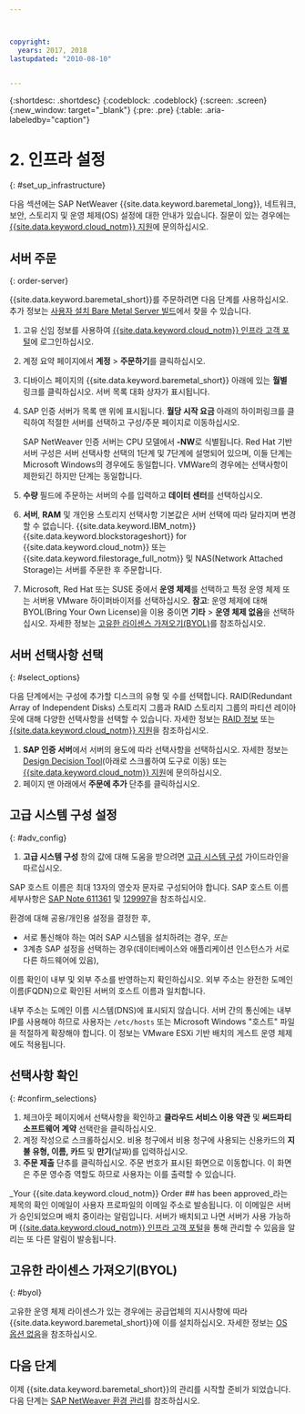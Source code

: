 ```yaml
---



copyright:
  years: 2017, 2018
lastupdated: "2010-08-10"


---
```


{:shortdesc: .shortdesc}
{:codeblock: .codeblock}
{:screen: .screen}
{:new_window: target="_blank"}
{:pre: .pre}
{:table: .aria-labeledby="caption"}

# 2. 인프라 설정
{: #set_up_infrastructure}

다음 섹션에는 SAP NetWeaver {{site.data.keyword.baremetal_long}}, 네트워크, 보안, 스토리지 및 운영 체제(OS) 설정에 대한 안내가 있습니다. 질문이 있는 경우에는 [{{site.data.keyword.cloud_notm}} 지원](https://console.bluemix.net/docs/get-support/howtogetsupport.html#getting-customer-support)에 문의하십시오.

## 서버 주문
{: order-server}

{{site.data.keyword.baremetal_short}}를 주문하려면 다음 단계를 사용하십시오. 추가 정보는 [사용자 설치 Bare Metal Server 빌드](https://console.bluemix.net/docs/bare-metal/baremetal-provision.html#building-a-custom-bare-metal-server)에서 찾을 수 있습니다. 

1. 고유 신임 정보를 사용하여 [{{site.data.keyword.cloud_notm}} 인프라 고객 포털](https://control.softlayer.com)에 로그인하십시오.
2. 계정 요약 페이지에서 **계정** > **주문하기**를 클릭하십시오. 
3. 디바이스 페이지의 {{site.data.keyword.baremetal_short}} 아래에 있는 **월별** 링크를 클릭하십시오. 서버 목록 대화 상자가 표시됩니다.
4. SAP 인증 서버가 목록 맨 위에 표시됩니다. **월당 시작 요금** 아래의 하이퍼링크를 클릭하여 적절한 서버를 선택하고 구성/주문 페이지로 이동하십시오. 

   SAP NetWeaver 인증 서버는 CPU 모델에서 **-NW**로 식별됩니다. Red Hat 기반 서버 구성은 서버 선택사항 선택의 1단계 및 7단계에 설명되어 있으며, 이들 단계는 Microsoft Windows의 경우에도 동일합니다. VMWare의 경우에는 선택사항이 제한되긴 하지만 단계는 동일합니다.
   
5. **수량** 필드에 주문하는 서버의 수를 입력하고 **데이터 센터**를 선택하십시오.
6. **서버**, **RAM** 및 개인용 스토리지 선택사항 기본값은 서버 선택에 따라 달라지며 변경할 수 없습니다. {{site.data.keyword.IBM_notm}} {{site.data.keyword.blockstorageshort}} for {{site.data.keyword.cloud_notm}} 또는 {{site.data.keyword.filestorage_full_notm}} 및 NAS(Network Attached Storage)는 서버를 주문한 후 주문합니다.
7. Microsoft, Red Hat 또는 SUSE 중에서 **운영 체제**를 선택하고 특정 운영 체제 또는 서버용 VMware 하이퍼바이저를 선택하십시오. **참고**: 운영 체제에 대해 BYOL(Bring Your Own License)을 이용 중이면 **기타** > **운영 체제 없음**을 선택하십시오. 자세한 정보는 [고유한 라이센스 가져오기(BYOL)](#byol)를 참조하십시오. 

## 서버 선택사항 선택
{: #select_options}

다음 단계에서는 구성에 추가할 디스크의 유형 및 수를 선택합니다. RAID(Redundant Array of Independent Disks) 스토리지 그룹과 RAID 스토리지 그룹의 파티션 레이아웃에 대해 다양한 선택사항을 선택할 수 있습니다. 자세한 정보는 [RAID 정보](https://console.bluemix.net/docs/bare-metal/what-raid.html#about-raid) 또는 [{{site.data.keyword.cloud_notm}} 지원](https://console.bluemix.net/docs/get-support/howtogetsupport.html#getting-customer-support)을 참조하십시오.

1. **SAP 인증 서버**에서 서버의 용도에 따라 선택사항을 선택하십시오. 자세한 정보는 [Design Decision Tool](https://github.com/ibm-cloud-architecture/infrastructure-design-decision-tool)(아래로 스크롤하여 도구로 이동) 또는 [{{site.data.keyword.cloud_notm}} 지원](https://console.bluemix.net/docs/get-support/howtogetsupport.html#getting-customer-support)에 문의하십시오. 
2. 페이지 맨 아래에서 **주문에 추가** 단추를 클릭하십시오.

## 고급 시스템 구성 설정
{: #adv_config}

1. **고급 시스템 구성** 창의 값에 대해 도움을 받으려면 [고급 시스템 구성](https://console.bluemix.net/docs/bare-metal/baremetal-provision.html#advanced-server-configuration-options) 가이드라인을 따르십시오.

SAP 호스트 이름은 최대 13자의 영숫자 문자로 구성되어야 합니다. SAP 호스트 이름 세부사항은 [SAP Note 611361](https://launchpad.support.sap.com/#/611361) 및 [129997](https://launchpad.support.sap.com/#/129997)을 참조하십시오. 

환경에 대해 공용/개인용 설정을 결정한 후,
  * 서로 통신해야 하는 여러 SAP 시스템을 설치하려는 경우, *또는*
  * 3계층 SAP 설정을 선택하는 경우(데이터베이스와 애플리케이션 인스턴스가 서로 다른 하드웨어에 있음),
  
이름 확인이 내부 및 외부 주소를 반영하는지 확인하십시오. 외부 주소는 완전한 도메인 이름(FQDN)으로 확인된 서버의 호스트 이름과 일치합니다. 

내부 주소는 도메인 이름 시스템(DNS)에 표시되지 않습니다. 서버 간의 통신에는 내부 IP를 사용해야 하므로 사용자는 `/etc/hosts` 또는 Microsoft Windows "호스트" 파일을 적절하게 확장해야 합니다. 이 정보는 VMware ESXi 기반 배치의 게스트 운영 체제에도 적용됩니다.

## 선택사항 확인
{: #confirm_selections}

1. 체크아웃 페이지에서 선택사항을 확인하고 **클라우드 서비스 이용 약관** 및 **써드파티 소프트웨어 계약** 선택란을 클릭하십시오.
2. 계정 작성으로 스크롤하십시오. 비용 청구에서 비용 청구에 사용되는 신용카드의 **지불 유형, 이름, 카드** 및 **만기**(날짜)를 입력하십시오.
3. **주문 제출** 단추를 클릭하십시오. 주문 번호가 표시된 화면으로 이동합니다. 이 화면은 주문 영수증 역할도 하므로 사용자는 이를 출력할 수 있습니다.

_Your {{site.data.keyword.cloud_notm}} Order ## has been approved_라는 제목의 확인 이메일이 사용자 프로파일의 이메일 주소로 발송됩니다. 이 이메일은 서버가 승인되었으며 배치 중이라는 알림입니다. 서버가 배치되고 나면 서버가 사용 가능하며 [{{site.data.keyword.cloud_notm}} 인프라 고객 포털](https://control.softlayer.com)을 통해 관리할 수 있음을 알리는 또 다른 알림이 발송됩니다.

## 고유한 라이센스 가져오기(BYOL)
{: #byol}

고유한 운영 체제 라이센스가 있는 경우에는 공급업체의 지시사항에 따라 {{site.data.keyword.baremetal_short}}에 이를 설치하십시오. 자세한 정보는 [OS 옵션 없음](https://console.bluemix.net/docs/bare-metal/introduction-no-os.html#how-to-install-an-operating-system-on-a-no-os-server-)을 참조하십시오. 

## 다음 단계

이제 {{site.data.keyword.baremetal_short}}의 관리를 시작할 준비가 되었습니다. 다음 단계는 [SAP NetWeaver 환경 관리](/docs/infrastructure/sap-netweaver/sap-manage-environment.html)를 참조하십시오.
